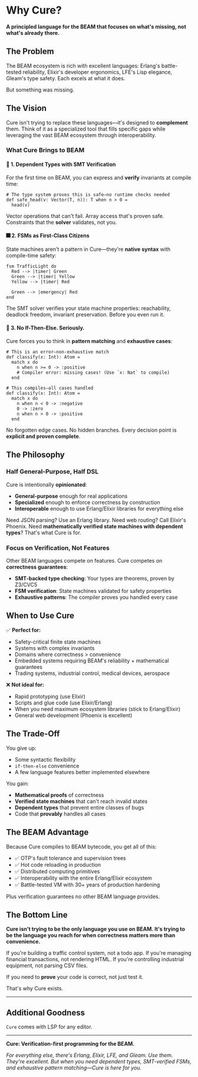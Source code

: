 # Why Cure?

**A principled language for the BEAM that focuses on what's missing, not what's already there.**

## The Problem

The BEAM ecosystem is rich with excellent languages: Erlang's battle-tested reliability, Elixir's developer ergonomics, LFE's Lisp elegance, Gleam's type safety. Each excels at what it does.

But something was missing.

## The Vision

Cure isn't trying to replace these languages—it's designed to **complement** them. Think of it as a specialized tool that fills specific gaps while leveraging the vast BEAM ecosystem through interoperability.

### What Cure Brings to BEAM

#### 🎯 **1. Dependent Types with SMT Verification**

For the first time on BEAM, you can express and **verify** invariants at compile time:

```cure
# The type system proves this is safe—no runtime checks needed
def safe_head(v: Vector(T, n)): T when n > 0 =
  head(v)
```

Vector operations that can't fail. Array access that's proven safe. Constraints that the **solver** validates, not you.

#### 🎆 **2. FSMs as First-Class Citizens**

State machines aren't a pattern in Cure—they're **native syntax** with compile-time safety:

```cure
fsm TrafficLight do
  Red --> |timer| Green
  Green --> |timer| Yellow  
  Yellow --> |timer| Red
  
  Green --> |emergency| Red
end
```

The SMT solver verifies your state machine properties: reachability, deadlock freedom, invariant preservation. Before you even run it.

#### 🚫 **3. No If-Then-Else. Seriously.**

Cure forces you to think in **pattern matching** and **exhaustive cases**:

```cure
# This is an error—non-exhaustive match
def classify(x: Int): Atom =
  match x do
    n when n >= 0 -> :positive
    # Compiler error: missing cases! (Use `x: Nat` to compile)
  end

# This compiles—all cases handled
def classify(x: Int): Atom =
  match x do
    n when n < 0 -> :negative
    0 -> :zero
    n when n > 0 -> :positive
  end
```

No forgotten edge cases. No hidden branches. Every decision point is **explicit and proven complete**.

## The Philosophy

### Half General-Purpose, Half DSL

Cure is intentionally **opinionated**:

- **General-purpose** enough for real applications
- **Specialized** enough to enforce correctness by construction
- **Interoperable** enough to use Erlang/Elixir libraries for everything else

Need JSON parsing? Use an Erlang library. Need web routing? Call Elixir's Phoenix. Need **mathematically verified state machines with dependent types**? That's what Cure is for.

### Focus on Verification, Not Features

Other BEAM languages compete on features. Cure competes on **correctness guarantees**:

- **SMT-backed type checking**: Your types are theorems, proven by Z3/CVC5
- **FSM verification**: State machines validated for safety properties
- **Exhaustive patterns**: The compiler proves you handled every case

## When to Use Cure

✅ **Perfect for:**
- Safety-critical finite state machines
- Systems with complex invariants
- Domains where correctness > convenience
- Embedded systems requiring BEAM's reliability + mathematical guarantees
- Trading systems, industrial control, medical devices, aerospace

❌ **Not ideal for:**
- Rapid prototyping (use Elixir)
- Scripts and glue code (use Elixir/Erlang)
- When you need maximum ecosystem libraries (stick to Erlang/Elixir)
- General web development (Phoenix is excellent)

## The Trade-Off

You give up:
- Some syntactic flexibility
- `if-then-else` convenience
- A few language features better implemented elsewhere

You gain:
- **Mathematical proofs** of correctness
- **Verified state machines** that can't reach invalid states
- **Dependent types** that prevent entire classes of bugs
- Code that **provably** handles all cases

## The BEAM Advantage

Because Cure compiles to BEAM bytecode, you get all of this:

- ✅ OTP's fault tolerance and supervision trees
- ✅ Hot code reloading in production
- ✅ Distributed computing primitives
- ✅ Interoperability with the entire Erlang/Elixir ecosystem
- ✅ Battle-tested VM with 30+ years of production hardening

Plus verification guarantees no other BEAM language provides.

## The Bottom Line

**Cure isn't trying to be the only language you use on BEAM. It's trying to be the language you reach for when correctness matters more than convenience.**

If you're building a traffic control system, not a todo app. If you're managing financial transactions, not rendering HTML. If you're controlling industrial equipment, not parsing CSV files.

If you need to **prove** your code is correct, not just test it.

That's why Cure exists.

---

## Additional Goodness

`Cure` comes with LSP for any editor.

---

**Cure: Verification-first programming for the BEAM.**

*For everything else, there's Erlang, Elixir, LFE, and Gleam. Use them. They're excellent. But when you need dependent types, SMT-verified FSMs, and exhaustive pattern matching—Cure is here for you.*
